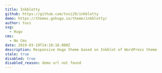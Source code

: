```yaml
---
title: Inkblotty
github: https://github.com/tosi29/inkblotty
demo: https://themes.gohugo.io/theme/inkblotty/
author: tosi
ssg:
  - Hugo
cms:
  - No Cms
date: 2019-03-19T14:10:18.000Z
description: Responsive Hugo theme based on Inkblot of WordPress theme
stale: true
disabled: true
disabled_reason: demo url not found
---
```

